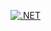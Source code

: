 [![.NET](https://github.com/ReadySKAHF/Lab4_RPBDIS/actions/workflows/dotnet-desktop.yml/badge.svg)](https://github.com/ReadySKAHF/Lab4_RPBDIS/actions/workflows/dotnet-desktop.yml)
